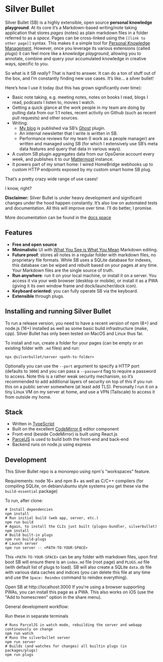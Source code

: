 # Silver Bullet
Silver Bullet (SB) is a highly extensible, open source **personal knowledge playground**. At its core it’s a Markdown-based writing/note taking application that stores _pages_ (notes) as plain markdown files in a folder referred to as a _space_. Pages can be cross-linked using the `[[link to other page]]` syntax. This makes it a simple tool for [Personal Knowledge Management](https://en.wikipedia.org/wiki/Personal_knowledge_management). However, once you leverage its various extensions (called _plugs_) it can feel more like a _knowledge playground_, allowing you to annotate, combine and query your accumulated knowledge in creative ways, specific to you.

So what is it SB _really_? That is hard to answer. It can do a ton of stuff out of the box, and I’m constantly finding new use cases. It’s like... a silver bullet!

Here’s how I use it today (but this has grown significantly over time):

* Basic note taking, e.g. meeting notes, notes on books I read, blogs I read, podcasts I listen to, movies I watch.
* Getting a quick glance at the work people in my team are doing by pulling data from our 1:1 notes, recent activity on Github (such as recent pull requests) and other sources.
* Writing:
  * [My blog](https://zef.plus) is published via SB’s [Ghost](https://ghost.org) plugin.
  * An internal newsletter that I write is written in SB.
  * Performance reviews for my team (I work as a people manager) are written and managed using SB (for which I extensively use SB’s meta data features and query that data in various ways).
* A custom SB plugin aggregates data from our OpsGenie account every week, and publishes it to our [Mattermost](https://mattermost.com/) instance.
* It powers part of my smart home: I wired HomeBridge webhooks up to custom HTTP endpoints exposed by my custom smart home SB plug.

That’s a pretty crazy wide range of use cases!

I know, right?

**Disclaimer:** Silver Bullet is under heavy development and significant changes under the hood happen constantly. It’s also low on automated tests and documentation. All this will improve over time. I’ll do better, I promise.

More documentation can be found in the [docs space](https://github.com/zefhemel/silverbullet/tree/main/docs)

## Features
* **Free and open source**
* **Minimalistic** UI with [What You See is What You Mean](https://en.wikipedia.org/wiki/WYSIWYM) Markdown editing.
* **Future proof**: stores all notes in a regular folder with markdown files, no proprietary file formats. While SB uses a SQLite database for indexes, this database can be wiped and rebuilt based on your pages at any time. Your Markdown files are the single source of truth.
* **Run anywhere**: run it on your local machine, or install it on a server. You access it via your web browser (desktop or mobile), or install it as a PWA (giving it its own window frame and dock/launcher/dock icon).
* **Keyboard oriented:** you can fully operate SB via the keyboard.
* **Extensible** through plugs.

## Installing and running Silver Bullet
To run a release version, you need to have a recent version of npm (8+) and node.js (16+) installed as well as some basic build infrastructure (make, cpp). Silver Bullet has only been tested on MacOS and Linux thus far.

To install and run, create a folder for your pages (can be empty or an existing folder with `.md` files) and run:

    npx @silverbullet/server <path-to-folder>

Optionally you can use the `--port` argument to specify a HTTP port (defaults to `3000`) and you can pass a `--password` flag to require a password to access. Note this is a rather weak security mechanism, so it’s recommended to add additional layers of security on top of this if you run this on a public server somewhere (at least add TLS). Personally I run it on a tiny Linux VM on my server at home, and use a VPN (Tailscale) to access it from outside my home.
## Stack
* Written in [TypeScript](https://www.typescriptlang.org/)
* Built on the excellent [CodeMirror 6](https://codemirror.net/) editor component
* Front-end (beside CodeMirror) is built using React.js
* [ParcelJS](https://parceljs.org/) is used to build both the front-end and back-end
* Backend runs on node.js using express
## Development
This Silver Bullet repo is a monorepo using npm's "workspaces" feature.

Requirements: node 16+ and npm 8+ as well as C/C++ compilers (for compiling SQLite, on debian/ubuntu style systems you get these via the `build-essential` package)

To run, after clone:

```shell
# Install dependencies
npm install
# Run initial build (web app, server, etc.)
npm run build
# Again, to install the CLIs just built (plugos-bundler, silverbullet)
npm install
# Build built-in plugs
npm run build-plugs
# Launch server
npm run server -- <PATH-TO-YOUR-SPACE>
```

This `<PATH-TO-YOUR-SPACE>` can be any folder with markdown files, upon first boot SB will ensure there is an `index.md` file (root page) and `PLUGS.md` file (with default list of plugs to load). SB will also create a SQLite `data.db` file with various data caches and indices (you can delete this file at any time and use the `Space: Reindex` command to reindex everything).

Open SB at http://localhost:3000 If you're using a browser supporting PWAs, you can install this page as a PWA. This also works on iOS (use the "Add to homescreen" option in the share menu).

General development workflow:

Run these in separate terminals
```shell
# Runs ParcelJS in watch mode, rebuilding the server and webapp continuously on change
npm run watch
# Runs the silverbullet server
npm run server
# Builds (and watches for changes) all builtin plugs (in packages/plugs)
npm run plugs
```
